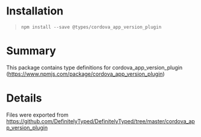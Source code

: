 # Installation
> `npm install --save @types/cordova_app_version_plugin`

# Summary
This package contains type definitions for cordova_app_version_plugin (https://www.npmjs.com/package/cordova_app_version_plugin)

# Details
Files were exported from https://github.com/DefinitelyTyped/DefinitelyTyped/tree/master/cordova_app_version_plugin
